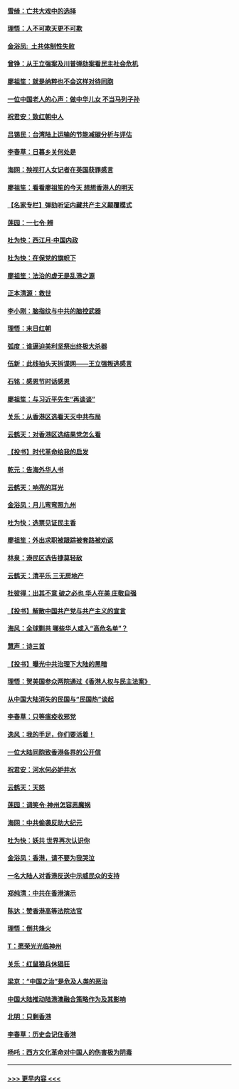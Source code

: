 #### [雪绮：亡共大戏中的选择](../pages/nsc993/n11699922.md?t=12050701) 
#### [理悟：人不可欺天更不可欺](../pages/nsc993/n11699657.md?t=12050701) 
#### [金浴凤:  土共体制性失败](../pages/nsc993/n11699361.md?t=12050701) 
#### [曾铮：从王立强案及川普弹劾案看民主社会危机](../pages/nsc993/n11699318.md?t=12050701) 
#### [廖祖笙：就是纳粹也不会这样对待同胞](../pages/nsc993/n11697658.md?t=12050701) 
#### [一位中国老人的心声：做中华儿女 不当马列子孙](../pages/nsc993/n11697525.md?t=12050701) 
#### [祝君安：致红朝中人](../pages/nsc993/n11697518.md?t=12050701) 
#### [吕锡民：台湾陆上运输的节能减碳分析与评估](../pages/nsc993/n11694983.md?t=12050701) 
#### [李春草：日暮乡关何处是](../pages/nsc993/n11694805.md?t=12050701) 
#### [海网：殃视打人女记者在英国获罪感言](../pages/nsc993/n11693832.md?t=12050701) 
#### [廖祖笙：看看廖祖笙的今天 想想香港人的明天](../pages/nsc993/n11693707.md?t=12050701) 
#### [【名家专栏】弹劾听证内藏共产主义颠覆模式](../pages/nsc993/n11693563.md?t=12050701) 
#### [莲园：一七令‧辨](../pages/nsc993/n11692558.md?t=12050701) 
#### [吐为快：西江月·中国内政](../pages/nsc993/n11692071.md?t=12050701) 
#### [吐为快：在保党的旗帜下](../pages/nsc993/n11691188.md?t=12050701) 
#### [廖祖笙：法治的虚无是乱港之源](../pages/nsc993/n11690605.md?t=12050701) 
#### [正本清源：救世](../pages/nsc993/n11689134.md?t=12050701) 
#### [李小刚：脑指纹与中共的脑控武器](../pages/nsc993/n11688900.md?t=12050701) 
#### [理悟：末日红朝](../pages/nsc993/n11688829.md?t=12050701) 
#### [弧度：谁逼迫美利坚祭出终极大杀器](../pages/nsc993/n11688735.md?t=12050701) 
#### [伍新：此线抽头天拆谍网——王立强叛逃感言](../pages/nsc993/n11687981.md?t=12050701) 
#### [石铭：感恩节时话感恩](../pages/nsc993/n11687568.md?t=12050701) 
#### [廖祖笙：与习近平先生“再谈谈”](../pages/nsc993/n11687005.md?t=12050701) 
#### [关乐：从香港区选看天灭中共布局](../pages/nsc993/n11686647.md?t=12050701) 
#### [云鹤天：对香港区选结果党怎么看](../pages/nsc993/n11686216.md?t=12050701) 
#### [【投书】时代革命给我的启发](../pages/nsc993/n11684287.md?t=12050701) 
#### [乾元：告海外华人书](../pages/nsc993/n11684044.md?t=12050701) 
#### [云鹤天：响亮的耳光](../pages/nsc993/n11684254.md?t=12050701) 
#### [金浴凤：月儿弯弯照九州](../pages/nsc993/n11684231.md?t=12050701) 
#### [吐为快：选票见证民主香](../pages/nsc993/n11684206.md?t=12050701) 
#### [廖祖笙：外出求职被跟踪被套路被劝返](../pages/nsc993/n11683874.md?t=12050701) 
#### [林泉：港民区选告捷莫轻敌](../pages/nsc993/n11683930.md?t=12050701) 
#### [云鹤天：清平乐 三无房地产](../pages/nsc993/n11681521.md?t=12050701) 
#### [杜彼得：出其不意 破之必也 华人在美 庄敬自强](../pages/nsc993/n11679554.md?t=12050701) 
#### [【投书】解散中国共产党与共产主义的宣言](../pages/nsc993/n11679177.md?t=12050701) 
#### [海风：全球剿共 哪些华人或入“高危名单”？](../pages/nsc993/n11678617.md?t=12050701) 
#### [慧声：诗三首](../pages/nsc993/n11678848.md?t=12050701) 
#### [【投书】曝光中共治理下大陆的黑暗](../pages/nsc993/n11678674.md?t=12050701) 
#### [理悟：贺美国参众两院通过《香港人权与民主法案》](../pages/nsc993/n11678104.md?t=12050701) 
#### [从中国大陆消失的民国与“民国热”谈起](../pages/nsc993/n11678075.md?t=12050701) 
#### [李春草：只等瘟疫收邪党](../pages/nsc993/n11677308.md?t=12050701) 
#### [逸风：我的手足，你们要活着！](../pages/nsc993/n11676352.md?t=12050701) 
#### [一位大陆同胞致香港各界的公开信](../pages/nsc993/n11675761.md?t=12050701) 
#### [祝君安：河水何必妒井水](../pages/nsc993/n11675746.md?t=12050701) 
#### [云鹤天：天怒](../pages/nsc993/n11675718.md?t=12050701) 
#### [莲园：调笑令‧神州怎容恶魔祸](../pages/nsc993/n11675648.md?t=12050701) 
#### [海网：中共偷袭反助大纪元](../pages/nsc993/n11673515.md?t=12050701) 
#### [吐为快：妖共 世界再次认识你](../pages/nsc993/n11673506.md?t=12050701) 
#### [金浴凤：香港，请不要为我哭泣](../pages/nsc993/n11673248.md?t=12050701) 
#### [一名大陆人对香港反送中示威民众的支持](../pages/nsc993/n11672615.md?t=12050701) 
#### [郑纯清：中共在香港演示](../pages/nsc993/n11670539.md?t=12050701) 
#### [陈达：赞香港高等法院法官](../pages/nsc993/n11669542.md?t=12050701) 
#### [理悟：倒共烽火](../pages/nsc993/n11668844.md?t=12050701) 
#### [T：愿荣光光临神州](../pages/nsc993/n11668421.md?t=12050701) 
#### [关乐：红鼠狼兵休猖狂](../pages/nsc993/n11668378.md?t=12050701) 
#### [梁京：“中国之治”是危及人类的恶治](../pages/nsc993/n11668328.md?t=12050701) 
#### [中国大陆推动陆港澳融合策略作为及其影响](../pages/nsc993/n11668157.md?t=12050701) 
#### [北明：只剩香港](../pages/nsc993/n11668002.md?t=12050701) 
#### [李春草：历史会记住香港](../pages/nsc993/n11667927.md?t=12050701) 
#### [杨吒：西方文化革命对中国人的伤害极为阴毒](../pages/nsc993/n11664521.md?t=12050701) 

----
#### [ >>> 更早内容 <<< ](../indexes/nsc993-earlier.md)
